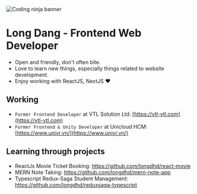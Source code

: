 ![Coding ninja banner](https://cdn.vox-cdn.com/thumbor/UAqeyN0rxiNc9vrmfttdSqFWECI=/0x0:1000x1000/1200x800/filters:focal(471x369:631x529)/cdn.vox-cdn.com/uploads/chorus_image/image/56190743/code_ninja.0.png)
# Long Dang - Frontend Web Developer

- Open and friendly, don't often bite.
- Love to learn new things, especially things related to website development.
- Enjoy working with ReactJS, NextJS ❤

## Working

- `Former Frontend Developer` at VTL Solution Ltd: [https://vtl-vtl.com](https://vtl-vtl.com)
- `Former Frontend & Unity Developer` at Unicloud HCM: [https://www.univr.vn/](https://www.univr.vn/)

## Learning through projects

- ReactJs Movie Ticket Booking: https://github.com/longdhd/react-movie
- MERN Note Taking: https://github.com/longdhd/mern-note-app
- Typescript Redux-Saga Student Management: https://github.com/longdhd/reduxsaga-typescript

<!--
**longdhd/longdhd** is a ✨ _special_ ✨ repository because its `README.md` (this file) appears on your GitHub profile.

Here are some ideas to get you started:

- 🔭 I’m currently working on ...
- 🌱 I’m currently learning ...
- 👯 I’m looking to collaborate on ...
- 🤔 I’m looking for help with ...
- 💬 Ask me about ...
- 📫 How to reach me: ...
- 😄 Pronouns: ...
- ⚡ Fun fact: ...
-->
